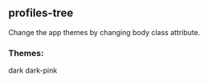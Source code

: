 ## profiles-tree

Change the app themes by changing body class attribute.


### Themes:
dark
dark-pink
